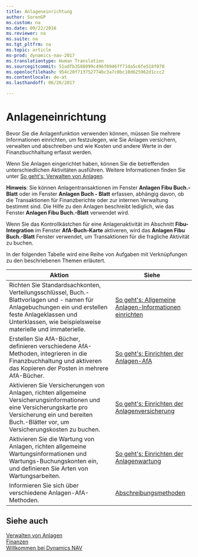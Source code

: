 ```yaml
---
title: Anlageneinrichtung
author: SorenGP
ms.custom: na
ms.date: 09/22/2016
ms.reviewer: na
ms.suite: na
ms.tgt_pltfrm: na
ms.topic: article
ms-prod: dynamics-nav-2017
ms.translationtype: Human Translation
ms.sourcegitcommit: 51adfb3588099c496f0946ff71da5c6fe518f070
ms.openlocfilehash: 954c20f713752774bc3a7c0bc10d625962d1ccc2
ms.contentlocale: de-at
ms.lasthandoff: 06/26/2017

---
```


# <a name="set-up-fixed-assets"></a>Anlageneinrichtung
Bevor Sie die Anlagenfunktion verwenden können, müssen Sie mehrere Informationen einrichten, um festzulegen, wie Sie Anlagen versichern, verwalten und abschreiben und wie Kosten und andere Werte in der Finanzbuchhaltung erfasst werden.

Wenn Sie Anlagen eingerichtet haben, können Sie die betreffenden unterschiedlichen Aktivitäten ausführen. Weitere Informationen finden Sie unter [So geht's: Verwalten von Anlagen](fa-manage.md).

**Hinweis**: Sie können Anlagentransaktionen im Fenster **Anlagen Fibu Buch.-Blatt** oder im Fenster **Anlagen Buch - Blatt** erfassen, abhängig davon, ob die Transaktionen für Finanzberichte oder zur internen Verwaltung bestimmt sind. Die Hilfe zu den Anlagen beschreibt lediglich, wie das Fenster **Anlagen Fibu Buch.-Blatt** verwendet wird.

Wenn Sie das Kontrollkästchen für eine Anlagenaktivität im Abschnitt **Fibu-Integration** im Fenster **AfA-Buch-Karte** aktiveren, wird das **Anlagen Fibu Buch.-Blatt** Fenster verwendet, um Transaktionen für die fragliche Aktivität zu buchen.

In der folgenden Tabelle wird eine Reihe von Aufgaben mit Verknüpfungen zu den beschriebenen Themen erläutert.

| Aktion | Siehe |  
|----|-----|  
|Richten Sie Standardsachkonten, Verteilungsschlüssel, Buch.-Blattvorlagen und - namen für Anlagebuchungen ein und erstellen feste Anlageklassen und Unterklassen, wie beispielsweise materielle und immaterielle.|[So geht's: Allgemeine Anlagen-Informationen einrichten](fa-how-setup-general.md)|  
|Erstellen Sie AfA-Bücher, definieren verschiedene AfA-Methoden, integrieren in die Finanzbuchhaltung und aktiveren das Kopieren der Posten in mehrere AfA-Bücher.|[So geht's: Einrichten der Anlagen-AfA](fa-how-setup-depreciation.md)|
|Aktivieren Sie Versicherungen von Anlagen, richten allgemeine Versicherungsinformationen und eine Versicherungskarte pro Versicherung ein und bereiten Buch.-Blätter vor, um Versicherungskosten zu buchen.|[So geht's: Einrichten der Anlagenversicherung](fa-how-setup-insurance.md)|
|Aktivieren Sie die Wartung von Anlagen, richten allgemeine Wartungsinformationen und Wartungs-Buchungskonten ein, und definieren Sie Arten von Wartungsarbeiten.|[So geht's: Einrichten der Anlagenwartung](fa-how-setup-maintenance.md)|
|Informieren Sie sich über verschiedene Anlagen-AfA-Methoden.|[Abschreibungsmethoden](fa-depreciation-methods.md)|

## <a name="see-also"></a>Siehe auch
[Verwalten von Anlagen](fa-manage.md)  
[Finanzen](finance-setup.md)  
[Willkommen bei Dynamics NAV](across-get-started.md)

